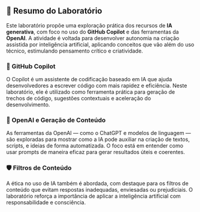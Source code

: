 ## 🧠 Resumo do Laboratório

Este laboratório propõe uma exploração prática dos recursos de **IA generativa**, com foco no uso do **GitHub Copilot** e das ferramentas da **OpenAI**. A atividade é voltada para desenvolver autonomia na criação assistida por inteligência artificial, aplicando conceitos que vão além do uso técnico, estimulando pensamento crítico e criatividade.

### 🔧 GitHub Copilot
O Copilot é um assistente de codificação baseado em IA que ajuda desenvolvedores a escrever código com mais rapidez e eficiência. Neste laboratório, ele é utilizado como ferramenta prática para geração de trechos de código, sugestões contextuais e aceleração do desenvolvimento.

### 🧠 OpenAI e Geração de Conteúdo
As ferramentas da OpenAI — como o ChatGPT e modelos de linguagem — são exploradas para mostrar como a IA pode auxiliar na criação de textos, scripts, e ideias de forma automatizada. O foco está em entender como usar prompts de maneira eficaz para gerar resultados úteis e coerentes.

### 🛡️ Filtros de Conteúdo
A ética no uso de IA também é abordada, com destaque para os filtros de conteúdo que evitam respostas inadequadas, enviesadas ou prejudiciais. O laboratório reforça a importância de aplicar a inteligência artificial com responsabilidade e consciência.
